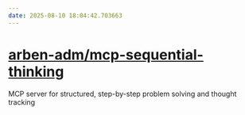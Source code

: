```yaml
---
date: 2025-08-10 18:04:42.703663
---
```


# [arben-adm/mcp-sequential-thinking](https://github.com/arben-adm/mcp-sequential-thinking)

MCP server for structured, step-by-step problem solving and thought tracking